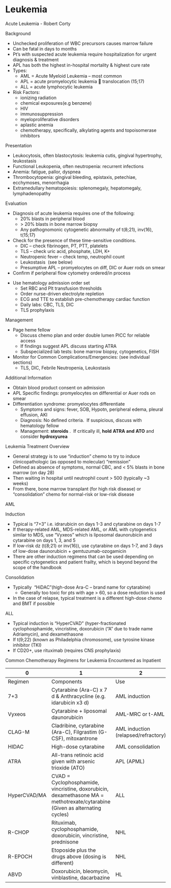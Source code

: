 # Leukemia

Acute Leukemia - Robert Corty

Background

-   Unchecked proliferation of WBC precursors causes marrow failure
-   Can be fatal in days to months
-   Pt’s with suspected acute leukemia require hospitalization for
    urgent diagnosis & treatment
-   APL has both the highest in-hospital mortality & highest cure rate
-   Types:
    -   AML
        = Acute Myeloid Leukemia – most common
    -   APL
        = acute promyelocytic leukemia
        
        translocation (15;17)
    -   ALL
        = acute lymphocytic leukemia
-   Risk Factors:
    -   ionizing radiation
    -   chemical exposures(e.g benzene)
    -   HIV
    -   immunosuppression
    -   myeloproliferative disorders
    -   aplastic anemia
    -   chemotherapy, specifically, alkylating agents and topoisomerase
        inhibitors

Presentation

-   Leukocytosis, often blastocytosis: leukemia cutis, gingival
    hypertrophy, leukostasis
-   Functional Leukopenia, often neutropenia: recurrent infections
-   Anemia: fatigue, pallor, dyspnea
-   Thrombocytopenia: gingival bleeding, epistaxis, petechiae,
    ecchymoses, menorrhagia
-   Extramedullary hematopoiesis: splenomegaly, hepatomegaly,
    lymphadenopathy

Evaluation

-   Diagnosis of acute leukemia requires one of the following:
    -   20% blasts in peripheral blood
    -   \> 20% blasts in bone marrow biopsy
    -   Any pathognomonic cytogenetic abnormality of t(8;21), inv(16),
        t(15;17)
-   Check for the presence of these time-sensitive conditions.
    -   DIC – check fibrinogen, PT, PTT, platelets
    -   TLS – check uric acid, phosphate, LDH, K+
    -   Neutropenic fever – check temp, neutrophil count
    -   Leukostasis  (see below)
    -   Presumptive APL – promyelocytes on diff, DIC or Auer rods on
        smear
-   Confirm if peripheral flow cytometry ordered/in process

<!-- -->

-   Use hematology admission order set
    -   Set RBC and Plt transfusion thresholds
    -   Order nurse-driven electrolyte repletion
    -   ECG and TTE to establish pre-chemotherapy cardiac function
    -   Daily labs: CBC, TLS, DIC
    -   TLS prophylaxis

Management

-   Page heme fellow
    -   Discuss chemo plan and order double lumen PICC for reliable
        access
    -   If findings suggest APL discuss starting ATRA
    -   Subspecialized lab tests: bone marrow biopsy, cytogenetics, FISH
-   Monitor for Common Complications/Emergencies: (see individual
    sections)
    -   TLS, DIC, Febrile Neutropenia, Leukostasis

Additional Information

-   Obtain blood product consent on admission
-   APL Specific findings: promyelocytes on differential or Auer rods on
    smear
-   Differentiation syndrome: promyelocytes differentiate
    -   Symptoms and signs: fever, SOB, Hypotn, peripheral edema,
        pleural effusion, AKI
    -   Diagnosis: No defined criteria.  If suspicious, discuss with
        hematology fellow
    -   Management: **steroids** .  If critically ill, **hold** **ATRA**
        **and** **ATO** and consider **hydroxyurea**

Leukemia Treatment Overview

-   General strategy is to use “induction” chemo to try to induce
    clinicopathologic (as opposed to molecular) “remission”
-   Defined as absence of symptoms, normal CBC, and \< 5% blasts in bone
    marrow (on day 28)
-   Then waiting in hospital until neutrophil count > 500 (typically \~3
    weeks)
-   From there, bone marrow transplant (for high risk disease) or
    “consolidation” chemo for normal-risk or low-risk disease

AML

Induction

-   Typical is “7+3” i.e. idrarubicin on days 1-3 and cytarabine on days
    1-7
-   If therapy-related AML, MDS-related AML, or AML with cytogenetics
    similar to MDS, use “Vyxeos” which is liposomal daunorubicin and
    cytarabine on days 1, 3, and 5
-   If low-risk dz (t(8;21) or inv(16)), use cytarabine on days 1-7, and
    3 days of low-dose daunorubicin + gemtuzumab-ozogamicin
-   There are other induction regimens that can be used depending on
    specific cytogenetics and patient frailty, which is beyond beyond
    the scope of the handbook

Consolidation

-   Typically  “HiDAC”(high-dose Ara-C – brand name for cytarabine)
    -   Generally too toxic for pts with age > 60, so a dose reduction
        is used
-   In the case of relapse, typical treatment is a different high-dose
    chemo and BMT if possible

ALL

-   Typical induction is “HyperCVAD” (hyper-fractionated
    cyclophosphamide, vincristine, doxorubicin (“A” due to trade name
    Adriamycin), and dexamethasone
-   If t(9;22) (known as Philadelphia chromosome), use tyrosine kinase
    inhibitor (TKI)
-   If CD20+, use rituximab (requires CNS prophylaxis)

Common Chemotherapy Regimens for Leukemia Encountered as Inpatient

| 0            | 1                                                                                                                           | 2                                   |
|--------------|-----------------------------------------------------------------------------------------------------------------------------|-------------------------------------|
| Regimen      | Components                                                                                                                  | Use                                 |
| 7+3          | Cytarabine (Ara-C) x 7 d & Anthracycline (e.g. idarubicin x3 d)                                                             | AML induction                       |
| Vyxeos       | Cytarabine + liposomal daunorubicin                                                                                         | AML-MRC or t-AML                    |
| CLAG-M       | Cladribine, cytarabine (Ara-C), Filgrastim (G-CSF), mitoxantrone                                                            | AML induction (relapsed/refractory) |
| HIDAC        | High-dose cytarabine                                                                                                        | AML consolidation                   |
| ATRA         | All-trans retinoic acid given with arsenic trioxide (ATO)                                                                   | APL (APML)                          |
| HyperCVAD/MA | CVAD = Cyclophosphamide, vincristine, doxorubicin, dexamethasone MA = methotrexate/cytarabine (Given as alternating cycles) | ALL                                 |
| R-CHOP       | Rituximab, cyclophosphamide, doxorubicin, vincristine, prednisone                                                           | NHL                                 |
| R-EPOCH      | Etoposide plus the drugs above (dosing is different)                                                                        | NHL                                 |
| ABVD         | Doxorubicin, bleomycin, vinblastine, dacarbazine                                                                            | HL                                  |
